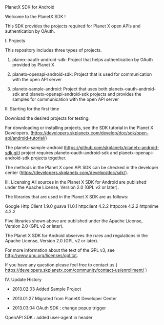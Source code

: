 PlanetX SDK for Android

Welcome to the PlanetX SDK !

This SDK provides the projects required for Planet X open APIs and authentication by OAuth.


I. Projects

This repository includes three types of projects.

1. planex-oauth-android-sdk: Project that helps authentication by OAuth provided by Planet X

2. planetx-openapi-android-sdk: Project that is used for communication with the open API server

3. planetx-sample-android: Project that uses both planetx-oauth-android-sdk and planetx-openapi-android-sdk projects and provides the samples for communication with the open API server


II. Starting for the first time

Download the desired projects for testing.

For downloading or installing projects, see the SDK tutorial in the Planet X Developers.
(https://developers.skplanetx.com/develop/doc/sdk/open-api/android-tutorial/)

The planetx-sample-android (https://github.com/skplanetx/planetx-android-sdk.git) project requires planetx-oauth-android-sdk and planetx-openapi-android-sdk projects together.

The methods in the Planet X open API SDK can be checked in the developer center (https://developers.skplanetx.com/develop/doc/sdk/).


III. Licensing
All sources in the Planet X SDK for Android are published under the Apache License, Version 2.0 (GPL v2 or later).

The libraries that are used in the Planet X SDK are as follows:

Google Http Client 1.9.0
guava 11.0.1
httpclient 4.2.2
httpcore 4.2.2
httpmime 4.2.2

Five libraries shown above are published under the Apache License, Version 2.0 (GPL v2 or later).

The Planet X SDK for Android observes the rules and regulations in the Apache License, Version 2.0 (GPL v2 or later).

For more information about the text of the GPL v3, see http://www.gnu.org/licenses/gpl.txt.

If you have any question please feel free to contact us
( https://developers.skplanetx.com/community/contact-us/enrollment/ )

IV. Update History

- 2013.02.03
 Added Sample Project

- 2013.01.27 
 Migrated from PlanetX Developer Center 
 
- 2013.03.04 
 OAuth SDK : change popup trigger 
 
 OpenAPI SDK : added user-agent in header

